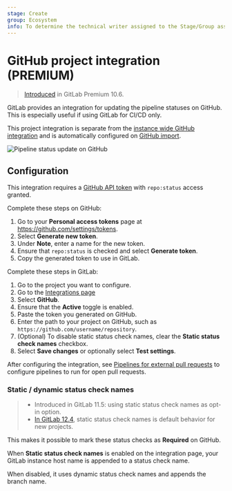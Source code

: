 ```yaml
---
stage: Create
group: Ecosystem
info: To determine the technical writer assigned to the Stage/Group associated with this page, see https://about.gitlab.com/handbook/engineering/ux/technical-writing/#assignments
---
```


# GitHub project integration **(PREMIUM)**

> [Introduced](https://gitlab.com/gitlab-org/gitlab/-/issues/3836) in GitLab Premium 10.6.

GitLab provides an integration for updating the pipeline statuses on GitHub.
This is especially useful if using GitLab for CI/CD only.

This project integration is separate from the [instance wide GitHub integration](../import/github.md#mirroring-and-pipeline-status-sharing)
and is automatically configured on [GitHub import](../../../integration/github.md).

![Pipeline status update on GitHub](img/github_status_check_pipeline_update.png)

## Configuration

This integration requires a [GitHub API token](https://docs.github.com/en/github/authenticating-to-github/keeping-your-account-and-data-secure/creating-a-personal-access-token)
with `repo:status` access granted.

Complete these steps on GitHub:

1. Go to your **Personal access tokens** page at <https://github.com/settings/tokens>.
1. Select **Generate new token**.
1. Under **Note**, enter a name for the new token.
1. Ensure that `repo:status` is checked and select **Generate token**.
1. Copy the generated token to use in GitLab.

Complete these steps in GitLab:

1. Go to the project you want to configure.
1. Go to the [Integrations page](overview.md#accessing-integrations)
1. Select **GitHub**.
1. Ensure that the **Active** toggle is enabled.
1. Paste the token you generated on GitHub.
1. Enter the path to your project on GitHub, such as `https://github.com/username/repository`.
1. (Optional) To disable static status check names, clear the **Static status check names** checkbox.
1. Select **Save changes** or optionally select **Test settings**.

After configuring the integration, see [Pipelines for external pull requests](../../../ci/ci_cd_for_external_repos/#pipelines-for-external-pull-requests)
to configure pipelines to run for open pull requests.

### Static / dynamic status check names

> - Introduced in GitLab 11.5: using static status check names as opt-in option.
> - [In GitLab 12.4](https://gitlab.com/gitlab-org/gitlab/-/issues/9931), static status check names is default behavior for new projects.

This makes it possible to mark these status checks as **Required** on GitHub.

When **Static status check names** is enabled on the integration page, your
GitLab instance host name is appended to a status check name.

When disabled, it uses dynamic status check names and appends the branch name.
